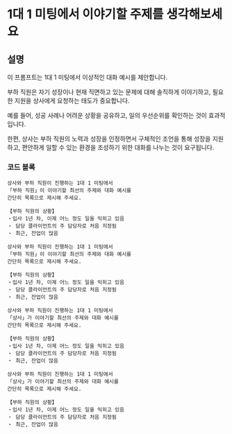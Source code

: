 # 1대 1 미팅에서 이야기할 주제를 생각해보세요

## 설명
이 프롬프트는 1대 1 미팅에서 이상적인 대화 예시를 제안합니다.

부하 직원은 자기 성장이나 현재 직면하고 있는 문제에 대해 솔직하게 이야기하고, 필요한 지원을 상사에게 요청하는 태도가 중요합니다.

예를 들어, 성공 사례나 어려운 상황을 공유하고, 일의 우선순위를 확인하는 것이 효과적입니다.

한편, 상사는 부하 직원의 노력과 성장을 인정하면서 구체적인 조언을 통해 성장을 지원하고, 편안하게 일할 수 있는 환경을 조성하기 위한 대화를 나누는 것이 요구됩니다.

### 코드 블록

```plaintext
상사와 부하 직원이 진행하는 1대 1 미팅에서
「부하 직원」이 이야기할 최선의 주제와 대화 예시를
간단히 목록으로 제시해 주세요.

【부하 직원의 상황】
・입사 1년 차, 이제 어느 정도 일을 익히고 있음
・ 담당 클라이언트의 주 담당자로 처음 지정됨
・ 최근, 잔업이 많음
```

```plaintext
상사와 부하 직원이 진행하는 1대 1 미팅에서
「부하 직원」이 이야기할 최선의 주제와 대화 예시를
간단히 목록으로 제시해 주세요.

【부하 직원의 상황】
・입사 1년 차, 이제 어느 정도 일을 익히고 있음
・ 담당 클라이언트의 주 담당자로 처음 지정됨
・ 최근, 잔업이 많음
```

```plaintext
상사와 부하 직원이 진행하는 1대 1 미팅에서
「상사」가 이야기할 최선의 주제와 대화 예시를
간단히 목록으로 제시해 주세요.

【부하 직원의 상황】
・입사 1년 차, 이제 어느 정도 일을 익히고 있음
・ 담당 클라이언트의 주 담당자로 처음 지정됨
・ 최근, 잔업이 많음
```

```plaintext
상사와 부하 직원이 진행하는 1대 1 미팅에서
「상사」가 이야기할 최선의 주제와 대화 예시를
간단히 목록으로 제시해 주세요.

【부하 직원의 상황】
・입사 1년 차, 이제 어느 정도 일을 익히고 있음
・ 담당 클라이언트의 주 담당자로 처음 지정됨
・ 최근, 잔업이 많음
```